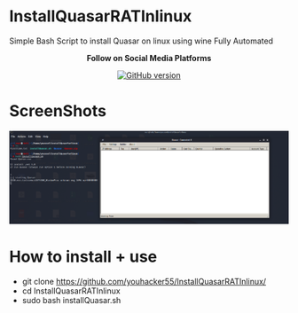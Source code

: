 # InstallQuasarRATInlinux

Simple Bash Script to install Quasar on linux using wine Fully Automated



<p align="center">
  <b> Follow on Social Media Platforms </b>
</p>


<p align="center">
<p align="center">
<a href="https://www.facebook.com/achihemek.achihemek/"><img title="GitHub version" src="https://img.shields.io/badge/-Facebook-blue" ></a> 
</p>


# ScreenShots

![](Quasar.PNG)



# How to install + use
* git clone https://github.com/youhacker55/InstallQuasarRATInlinux/
* cd InstallQuasarRATInlinux
* sudo bash  installQuasar.sh
